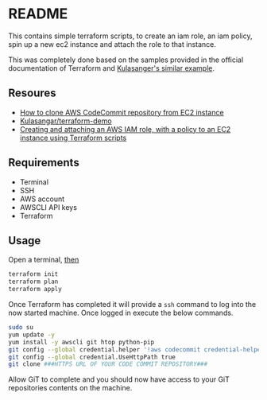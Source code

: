 # README

This contains simple terraform scripts, to create an iam role, an iam policy, spin up a new ec2 instance and attach the role to that instance. 

This was completely done based on the samples provided in the official documentation of Terraform and [Kulasanger's similar example](https://github.com/Kulasangar/terraform-demo.git).

## Resoures

- [How to clone AWS CodeCommit repository from EC2 instance](https://blog.0x427567.com/2016/08/13/How-to-clone-AWS-CodeCommit-repository-from-EC2-instance/)
- [Kulasangar/terraform-demo](https://github.com/Kulasangar/terraform-demo)
- [Creating and attaching an AWS IAM role, with a policy to an EC2 instance using Terraform scripts](https://medium.com/@kulasangar91/creating-and-attaching-an-aws-iam-role-with-a-policy-to-an-ec2-instance-using-terraform-scripts-aa85f3e6dfff)

## Requirements

- Terminal
- SSH
- AWS account
- AWSCLI API keys
- Terraform

## Usage

 Open a terminal, [then](https://www.youtube.com/channel/UCPSfjD7o1CQZXzdAy56c8kg?pbjreload=10)
``` bash
terraform init
terraform plan
terraform apply
```
Once Terraform has completed it will provide a `ssh` command to log into the now started machine. Once logged in execute the below commands.
```bash 
sudo su
yum update -y
yum install -y awscli git htop python-pip
git config --global credential.helper '!aws codecommit credential-helper $@'
git config --global credential.UseHttpPath true
git clone ###HTTPS URL OF YOUR CODE COMMIT REPOSITORY###

```

Allow GiT to complete and you should now have access to your GiT repositories contents on the machine.
